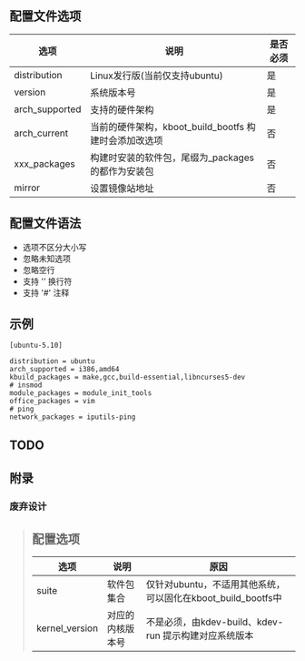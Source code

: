 ## 配置文件选项

| 选项           | 说明                                                  | 是否必须 |
|----------------|-------------------------------------------------------|----------|
| distribution   | Linux发行版(当前仅支持ubuntu)                         | 是       |
| version        | 系统版本号                                            | 是       |
| arch_supported | 支持的硬件架构                                        | 是       |
| arch_current   | 当前的硬件架构，kboot_build_bootfs 构建时会添加改选项 | 否       |
| xxx_packages   | 构建时安装的软件包，尾缀为_packages 的都作为安装包    | 否       |
| mirror         | 设置镜像站地址                                        | 否       |


## 配置文件语法

- 选项不区分大小写
- 忽略未知选项
- 忽略空行
- 支持 '\' 换行符
- 支持 '#' 注释

## 示例

```
[ubuntu-5.10]

distribution = ubuntu
arch_supported = i386,amd64
kbuild_packages = make,gcc,build-essential,libncurses5-dev
# insmod
module_packages = module_init_tools
office_packages = vim
# ping
network_packages = iputils-ping
```

## TODO

##  附录

### 废弃设计

> ## 配置选项
> 
> | 选项           | 说明             | 原因                                                         |
> |----------------|------------------|--------------------------------------------------------------|
> | suite          | 软件包集合       | 仅针对ubuntu，不适用其他系统，可以固化在kboot_build_bootfs中 |
> | kernel_version | 对应的内核版本号 | 不是必须，由kdev-build、kdev-run 提示构建对应系统版本        |

